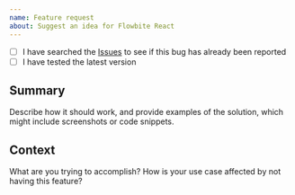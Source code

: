 ```yaml
---
name: Feature request
about: Suggest an idea for Flowbite React
---
```


- [ ] I have searched the [Issues](https://github.com/themesberg/flowbite-react/issues) to see if this bug has already been reported
- [ ] I have tested the latest version

## Summary

Describe how it should work, and provide examples of the solution, which might include screenshots or code snippets.

## Context

What are you trying to accomplish? How is your use case affected by not having this feature?
